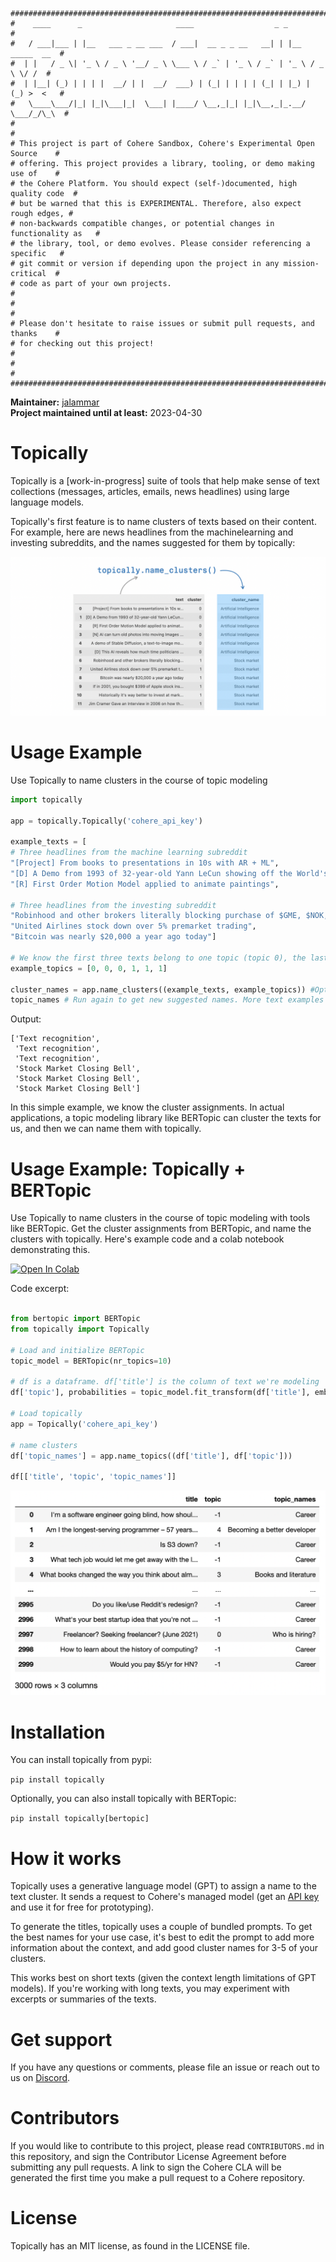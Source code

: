 ```
################################################################################
#    ____      _                     ____                  _ _                 #
#   / ___|___ | |__   ___ _ __ ___  / ___|  __ _ _ __   __| | |__   _____  __  #
#  | |   / _ \| '_ \ / _ \ '__/ _ \ \___ \ / _` | '_ \ / _` | '_ \ / _ \ \/ /  #
#  | |__| (_) | | | |  __/ | |  __/  ___) | (_| | | | | (_| | |_) | (_) >  <   #
#   \____\___/|_| |_|\___|_|  \___| |____/ \__,_|_| |_|\__,_|_.__/ \___/_/\_\  #
#                                                                              #
# This project is part of Cohere Sandbox, Cohere's Experimental Open Source    #
# offering. This project provides a library, tooling, or demo making use of    #
# the Cohere Platform. You should expect (self-)documented, high quality code  #
# but be warned that this is EXPERIMENTAL. Therefore, also expect rough edges, #
# non-backwards compatible changes, or potential changes in functionality as   #
# the library, tool, or demo evolves. Please consider referencing a specific   #
# git commit or version if depending upon the project in any mission-critical  #
# code as part of your own projects.                                           #
#                                                                              #
# Please don't hesitate to raise issues or submit pull requests, and thanks    #
# for checking out this project!                                               #
#                                                                              #
################################################################################
```

**Maintainer:** [jalammar](https://github.com/jalammar) \
**Project maintained until at least:** 2023-04-30

# Topically

Topically is a \[work-in-progress\] suite of tools that help make sense of text collections (messages, articles, emails, news headlines) using large language models.


Topically's first feature is to name clusters of texts based on their content. For example, here are news headlines from the machinelearning and investing subreddits, and the names suggested for them by topically:

<img src="./assets/topically-name_cluster.png" />


# Usage Example
Use Topically to name clusters in the course of topic modeling

```python
import topically

app = topically.Topically('cohere_api_key')

example_texts = [
# Three headlines from the machine learning subreddit
"[Project] From books to presentations in 10s with AR + ML",
"[D] A Demo from 1993 of 32-year-old Yann LeCun showing off the World's first Convolutional Network for Text Recognition",
"[R] First Order Motion Model applied to animate paintings",

# Three headlines from the investing subreddit
"Robinhood and other brokers literally blocking purchase of $GME, $NOK, $BB, $AMC; allow sells",
"United Airlines stock down over 5% premarket trading",
"Bitcoin was nearly $20,000 a year ago today"]

# We know the first three texts belong to one topic (topic 0), the last three belong to another topic (topic 1)
example_topics = [0, 0, 0, 1, 1, 1]

cluster_names = app.name_clusters((example_texts, example_topics)) #Optional:  num_generations=5
topic_names # Run again to get new suggested names. More text examples should result in better names.

```

Output:
```
['Text recognition',
 'Text recognition',
 'Text recognition',
 'Stock Market Closing Bell',
 'Stock Market Closing Bell',
 'Stock Market Closing Bell']
 ```
 
In this simple example, we know the cluster assignments. In actual applications, a topic modeling library like BERTopic can cluster the texts for us, and then we can name them with topically. 

# Usage Example: Topically + BERTopic
Use Topically to name clusters in the course of topic modeling with tools like BERTopic. Get the cluster assignments from BERTopic, and name the clusters with topically. Here's example code and a colab notebook demonstrating this.

<a href="https://colab.research.google.com/github/cohere-ai/sandbox-topically/blob/main/notebooks/Intro%20-%20Topically%20with%20BERTopic.ipynb" target="_parent\"><img src="https://colab.research.google.com/assets/colab-badge.svg" alt="Open In Colab"/></a>

Code excerpt:

```python

from bertopic import BERTopic
from topically import Topically

# Load and initialize BERTopic
topic_model = BERTopic(nr_topics=10)

# df is a dataframe. df['title'] is the column of text we're modeling
df['topic'], probabilities = topic_model.fit_transform(df['title'], embeds)

# Load topically
app = Topically('cohere_api_key')

# name clusters
df['topic_names'] = app.name_topics((df['title'], df['topic']))

df[['title', 'topic', 'topic_names']]
```


<img src="./assets/topically-name_topics-example.png" />

# Installation

You can install topically from pypi:

`pip install topically`

Optionally, you can also install topically with BERTopic:

`pip install topically[bertopic]`


# How it works

Topically uses a generative language model (GPT) to assign a name to the text cluster. It sends a request to Cohere's managed model (get an [API key](https://os.cohere.ai/register) and use it for free for prototyping).

To generate the titles, topically uses a couple of bundled prompts. To get the best names for your use case, it's best to edit the prompt to add more information about the context, and add good cluster names for 3-5 of your clusters.

This works best on short texts (given the context length limitations of GPT models). If you're working with long texts, you may experiment with excerpts or summaries of the texts.

# Get support
If you have any questions or comments, please file an issue or reach out to us on [Discord](https://discord.gg/co-mmunity).

# Contributors
If you would like to contribute to this project, please read `CONTRIBUTORS.md`
in this repository, and sign the Contributor License Agreement before submitting
any pull requests. A link to sign the Cohere CLA will be generated the first time 
you make a pull request to a Cohere repository.

# License
Topically has an MIT license, as found in the LICENSE file.
